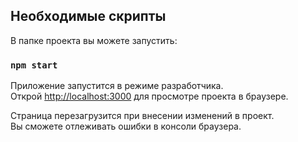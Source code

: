 ## Необходимые скрипты

В папке проекта вы можете запустить:

### `npm start`

Приложение запустится в режиме разработчика.<br>
Открой [http://localhost:3000](http://localhost:3000) для просмотре проекта в браузере.

Страница перезагрузится при внесении изменений в проект.<br>
Вы сможете отлеживать ошибки в консоли браузера.
